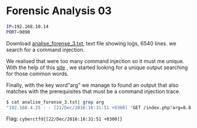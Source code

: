 # Forensic Analysis 03
```bash
IP=192.168.10.14
PORT=9090
```

Download [analise_forense_3.txt](analise_forense_3.txt), text file showing logs, 6540 lines. we search for a command injection.

We realised that were too many command injection so it must me unique.
With the help of this [site](https://www.cobalt.io/blog/a-pentesters-guide-to-command-injection) , we started looking for a unique output searching for those common words.

Finally, with the key word"arg" we manage to found an output that also matches with the prerequisites that must be a command injection trace.

```bash
$ cat analise_forense_3.txt| grep arg 
"192.168.4.25 - - [22/Dec/2016:16:31:51 +0300] "GET /index.php?arg=8.8.8.8;system('id') HTTP/1.1" 500 1983 "-" "Mozilla/5.0 (Windows NT 6.1; WOW64) AppleWebKit/537.21 (KHTML, like Gecko) Chrome/41.0.2228.0 Safari/537.21""
```

Flag: `cyberctfd{[22/Dec/2016:16:31:51 +0300]}`

